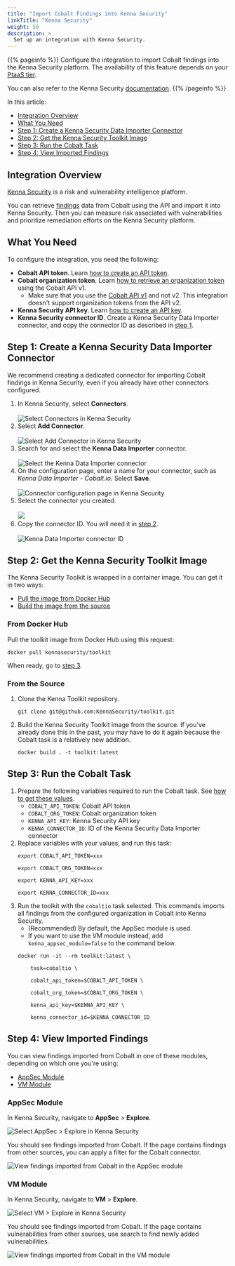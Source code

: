 ```yaml
---
title: "Import Cobalt Findings into Kenna Security"
linkTitle: "Kenna Security"
weight: 50
description: >
  Set up an integration with Kenna Security.
---
```


{{% pageinfo %}}
Configure the integration to import Cobalt findings into the Kenna Security platform. The availability of this feature depends on your [PtaaS tier](/platform-deep-dive/credits/ptaas-tiers/).

You can also refer to the Kenna Security [documentation](https://github.com/KennaSecurity/toolkit/tree/main/tasks/connectors/cobaltio#readme).
{{% /pageinfo %}}

In this article:
- [Integration Overview](#integration-overview)
- [What You Need](#what-you-need)
- [Step 1: Create a Kenna Security Data Importer Connector](#step-1-create-a-kenna-security-data-importer-connector)
- [Step 2: Get the Kenna Security Toolkit Image](#step-2-get-the-kenna-security-toolkit-image)
- [Step 3: Run the Cobalt Task](#step-3-run-the-cobalt-task)
- [Step 4: View Imported Findings](#step-4-view-imported-findings)

## Integration Overview

[Kenna Security](https://www.cisco.com/c/en/us/products/security/kenna-is-part-of-cisco.html) is a risk and vulnerability intelligence platform.

You can retrieve [findings](/platform-deep-dive/pentests/findings/) data from Cobalt using the API and import it into Kenna Security. Then you can measure risk associated with vulnerabilities and prioritize remediation efforts on the Kenna Security platform.

## What You Need

To configure the integration, you need the following:

- **Cobalt API token**. Learn [how to create an API token](/apiusecases/create_asset/#create-an-api-token-in-the-cobalt-ui).
- **Cobalt organization token**. Learn [how to retrieve an organization token](https://docs.cobalt.io/v1/#organizations) using the Cobalt API v1.
  - Make sure that you use the [Cobalt API v1](https://docs.cobalt.io/v1) and not v2. This integration doesn't support organization tokens from the API v2.
- **Kenna Security API key**. Learn [how to create an API key](https://help.kennasecurity.com/hc/en-us/articles/360029111331-API-Key-Generation-and-Permissions).
- **Kenna Security connector ID**. Create a Kenna Security Data Importer connector, and copy the connector ID as described in [step 1](#step-1-create-a-kenna-security-data-importer-connector).

## Step 1: Create a Kenna Security Data Importer Connector

We recommend creating a dedicated connector for importing Cobalt findings in Kenna Security, even if you already have other connectors configured.

1. In Kenna Security, select **Connectors**.<br><br>
  ![Select Connectors in Kenna Security](/integrations/Kenna-Security-create-data-importer-connector-1.png "Select Connectors in Kenna Security")
1. Select **Add Connector**.<br><br>
  ![Select Add Connector in Kenna Security](/integrations/Kenna-Security-create-data-importer-connector-2.png "Select Add Connector in Kenna Security")
1. Search for and select the **Kenna Data Importer** connector.<br><br>
  ![Select the Kenna Data Importer connector](/integrations/Kenna-Security-create-data-importer-connector-3.png "Select the Kenna Data Importer connector")
1. On the configuration page, enter a name for your connector, such as *Kenna Data Importer - Cobalt.io*. Select **Save**.<br><br>
  ![Connector configuration page in Kenna Security](/integrations/Kenna-Security-create-data-importer-connector-4.png "Connector configuration page in Kenna Security")
1. Select the connector you created.<br><br>
  ![](/integrations/Kenna-Security-create-data-importer-connector-5.png "")
1. Copy the connector ID. You will need it in [step 2](#step-2-get-the-kenna-security-toolkit-image).<br><br>
  ![Kenna Data Importer connector ID](/integrations/Kenna-Security-create-data-importer-connector-6.png "Kenna Data Importer connector ID")

## Step 2: Get the Kenna Security Toolkit Image

The Kenna Security Toolkit is wrapped in a container image. You can get it in two ways:

- [Pull the image from Docker Hub](#from-docker-hub)
- [Build the image from the source](#from-the-source)

### From Docker Hub

Pull the toolkit image from Docker Hub using this request:

```docker
docker pull kennasecurity/toolkit
```

When ready, go to [step 3](#step-3-run-the-cobalt-task).

### From the Source

1. Clone the Kenna Toolkit repository.
    ```docker
    git clone git@github.com:KennaSecurity/toolkit.git
    ```
1. Build the Kenna Security Toolkit image from the source. If you've already done this in the past, you may have to do it again because the Cobalt task is a relatively new addition.
    ```docker
    docker build . -t toolkit:latest
    ```

## Step 3: Run the Cobalt Task

1. Prepare the following variables required to run the Cobalt task. See [how to get these values](#what-you-need).
    - `COBALT_API_TOKEN`: Cobalt API token
    - `COBALT_ORG_TOKEN`: Cobalt organization token
    - `KENNA_API_KEY`: Kenna Security API key
    - `KENNA_CONNECTOR_ID`: ID of the Kenna Security Data Importer connector
1. Replace variables with your values, and run this task:
    ```docker
    export COBALT_API_TOKEN=xxx

    export COBALT_ORG_TOKEN=xxx

    export KENNA_API_KEY=xxx

    export KENNA_CONNECTOR_ID=xxx
    ```
1. Run the toolkit with the `cobaltio` task selected. This commands imports all findings from the configured organization in Cobalt into Kenna Security.
    - (Recommended) By default, the AppSec module is used.
    - If you want to use the VM module instead, add `kenna_appsec_module=false` to the command below.
    ```docker
    docker run -it --rm toolkit:latest \

        task=cobaltio \

        cobalt_api_token=$COBALT_API_TOKEN \

        cobalt_org_token=$COBALT_ORG_TOKEN \

        kenna_api_key=$KENNA_API_KEY \

        kenna_connector_id=$KENNA_CONNECTOR_ID
    ```

## Step 4: View Imported Findings

You can view findings imported from Cobalt in one of these modules, depending on which one you're using:

- [AppSec Module](#appsec-module)
- [VM Module](#vm-module)

### AppSec Module

In Kenna Security, navigate to **AppSec** > **Explore**.

![Select AppSec > Explore in Kenna Security](/integrations/Kenna-Security-view-findings-AppSec-1.png "Select AppSec > Explore in Kenna Security")

You should see findings imported from Cobalt. If the page contains findings from other sources, you can apply a filter for the Cobalt connector.

![View findings imported from Cobalt in the AppSec module](/integrations/Kenna-Security-view-findings-AppSec-2.png "View findings imported from Cobalt in the AppSec module")

### VM Module

In Kenna Security, navigate to **VM** > **Explore**.

![Select VM > Explore in Kenna Security](/integrations/Kenna-Security-view-findings-VM-1.png "Select VM > Explore in Kenna Security")

You should see findings imported from Cobalt. If the page contains vulnerabilities from other sources, use search to find newly added vulnerabilities.

![View findings imported from Cobalt in the VM module](/integrations/Kenna-Security-view-findings-VM-2.png "View findings imported from Cobalt in the VM module")
